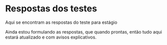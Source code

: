 # Respostas dos testes 
Aqui se encontram as respostas do teste para estágio



Ainda estou formulando as respostas, que quando prontas, então tudo aqui estará atualizado e com avisos explicativos.
